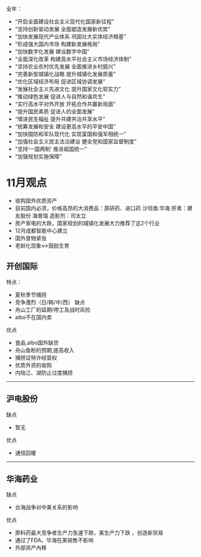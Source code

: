 全年：
* “开启全面建设社会主义现代化国家新征程”
* “坚持创新驱动发展 全面塑造发展新优势”
* “加快发展现代产业体系 巩固壮大实体经济根基”
* “形成强大国内市场 构建新发展格局”
* “加快数字化发展 建设数字中国”
* “全面深化改革 构建高水平社会主义市场经济体制”
* “坚持农业农村优先发展 全面推进乡村振兴”
* “完善新型城镇化战略 提升城镇化发展质量”
* “优化区域经济布局 促进区域协调发展”
* “发展社会主义先进文化 提升国家文化软实力”
* “推动绿色发展 促进人与自然和谐共生”
* “实行高水平对外开放 开拓合作共赢新局面”
* “提升国民素质 促进人的全面发展”
* “增进民生福祉 提升共建共治共享水平”
* “统筹发展和安全 建设更高水平的平安中国”
* “加快国防和军队现代化 实现富国和强军相统一”
* “加强社会主义民主法治建设 健全党和国家监督制度”
* “坚持‘一国两制’ 推进祖国统一”
* “加强规划实施保障”
# 11月观点
* 收购国外优质资产
* 目前国内必须，价格高昂的大消费品：原研药、进口药
    沙坦类:华海
    肝素：建友股份 海普瑞
    造影剂：司太立
* 房产家电的大跌，国家规划的城镇化发展大力推荐了这2个行业
* 12月成都智能中心建立
* 国外食物紧张
* 老龄化现象<->鼓励生育

## 开创国际
特点：
* 夏秋季节捕捞
* 竞争激烈（日/韩/中/西）
缺点
* 舟山工厂的延期/停工及战时风险
* albo不在国内卖

优点
* 食品,albo国外缺货
* 舟山鱼粉的预期,提高收入
* 捕捞证特许经营权
* 优质外资的收购
* 内陆江、湖防止过度捕捞

-------------------------------
## 沪电股份
缺点
* 暂无

优点
* 通信回暖
-------------------------------
## 华海药业
缺点
* 台海战争对中美关系的影响

优点
* 原料药最大竞争者生产力急速下跌，美生产力下跌 ，创造新贸易
* 通过了FDA，华海在美销售不影响
* 外部资产內移



